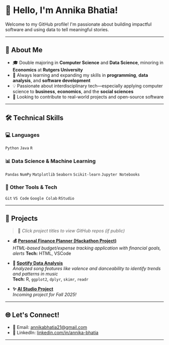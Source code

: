 # 👋 Hello, I'm Annika Bhatia!

Welcome to my GitHub profile! I'm passionate about building impactful software and using data to tell meaningful stories.

---

## 📌 About Me
- 🎓 Double majoring in **Computer Science** and **Data Science**, minoring in **Economics** at **Rutgers University**
- 🌱 Always learning and expanding my skills in **programming**, **data analysis**, and **software development**
- 💡 Passionate about interdisciplinary tech—especially applying computer science to **business**, **economics**, and the **social sciences**
- 🤝 Looking to contribute to real-world projects and open-source software

---

## 🛠️ Technical Skills

### 💻 Languages
`Python` `Java` `R`

### 📊 Data Science & Machine Learning
`Pandas` `NumPy` `Matplotlib` `Seaborn` `Scikit-learn` `Jupyter Notebooks`

### 🔧 Other Tools & Tech
`Git` `VS Code` `Google Colab` `RStudio`

---

## 🚀 Projects

> 🔗 *Click project titles to view GitHub repos (if public)*

- **💰 [Personal Finance Planner (Hackathon Project)](https://github.com/annikabhatia/SavvySpending)**  
  _HTML-based budget/expense tracking application with financial goals, alerts_
  **Tech:** HTML, VSCode


- **🎵 [Spotify Data Analysis](https://github.com/annikabhatia/spotify_analysis/blob/main/README.md)**  
  _Analyzed song features like valence and danceability to identify trends and patterns in music_  
  **Tech:** R, `ggplot2`, `dplyr`, `skimr`, `readr`

- **✨ [AI Studio Project](https://github.com/annikabhatia/ai_studio_project)**  
  _Incoming project for Fall 2025!_  
  
---

## 🌐 Let's Connect!

- 📧 Email: [annikabhatia21@gmail.com](mailto:annikabhatia21@gmail.com)  
- 💼 LinkedIn: [linkedin.com/in/annika-bhatia](https://www.linkedin.com/in/annika-bhatia)

---



